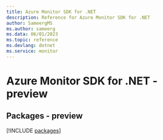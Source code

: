 ```yaml
---
title: Azure Monitor SDK for .NET
description: Reference for Azure Monitor SDK for .NET
author: SameergMS
ms.author: sameerg
ms.data: 06/01/2023
ms.topic: reference
ms.devlang: dotnet
ms.service: monitor
---
```

# Azure Monitor SDK for .NET - preview
## Packages - preview
[!INCLUDE [packages](monitor-index.md)]